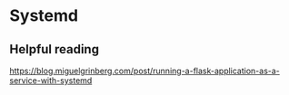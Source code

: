 # Systemd

## Helpful reading

https://blog.miguelgrinberg.com/post/running-a-flask-application-as-a-service-with-systemd